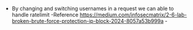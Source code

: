 - By changing and switching usernames  in a request we can able to handle ratelimit
         -Reference  <https://medium.com/infosecmatrix/2-6-lab-broken-brute-force-protection-ip-block-2024-8057a53b999a>
         - 